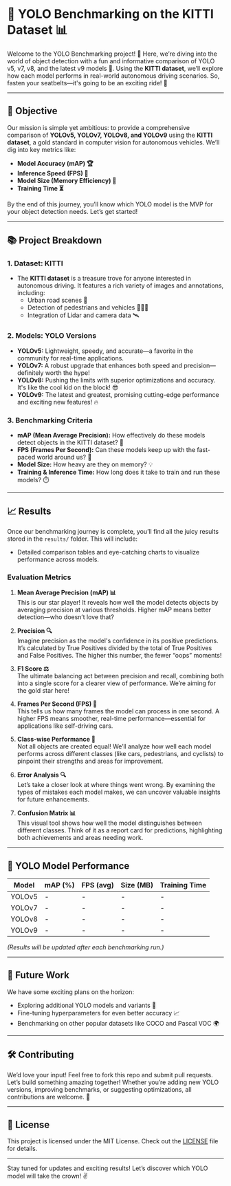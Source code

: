 # 🚗 YOLO Benchmarking on the KITTI Dataset 📊

Welcome to the YOLO Benchmarking project! 🎉 Here, we’re diving into the world of object detection with a fun and informative comparison of YOLO v5, v7, v8, and the latest v9 models 🧠. Using the **KITTI dataset**, we’ll explore how each model performs in real-world autonomous driving scenarios. So, fasten your seatbelts—it's going to be an exciting ride! 🚀

---

## 🌟 Objective

Our mission is simple yet ambitious: to provide a comprehensive comparison of **YOLOv5, YOLOv7, YOLOv8, and YOLOv9** using the **KITTI dataset**, a gold standard in computer vision for autonomous vehicles. We’ll dig into key metrics like:

- **Model Accuracy (mAP) 🏆**
- **Inference Speed (FPS) 🚀**
- **Model Size (Memory Efficiency) 💾**
- **Training Time ⏳**

By the end of this journey, you’ll know which YOLO model is the MVP for your object detection needs. Let’s get started!

---

## 📚 Project Breakdown

### 1. **Dataset: KITTI**
   - The **KITTI dataset** is a treasure trove for anyone interested in autonomous driving. It features a rich variety of images and annotations, including:
     - Urban road scenes 🌆
     - Detection of pedestrians and vehicles 🚶‍♂️🚗
     - Integration of Lidar and camera data 🛰️

### 2. **Models: YOLO Versions**
   - **YOLOv5:** Lightweight, speedy, and accurate—a favorite in the community for real-time applications.
   - **YOLOv7:** A robust upgrade that enhances both speed and precision—definitely worth the hype!
   - **YOLOv8:** Pushing the limits with superior optimizations and accuracy. It's like the cool kid on the block! 😎
   - **YOLOv9:** The latest and greatest, promising cutting-edge performance and exciting new features! 🔥

### 3. **Benchmarking Criteria**
   - **mAP (Mean Average Precision):** How effectively do these models detect objects in the KITTI dataset? 📏
   - **FPS (Frames Per Second):** Can these models keep up with the fast-paced world around us? 🎥
   - **Model Size:** How heavy are they on memory? 💡
   - **Training & Inference Time:** How long does it take to train and run these models? ⏱️

---

## 📈 Results

Once our benchmarking journey is complete, you’ll find all the juicy results stored in the `results/` folder. This will include:

- Detailed comparison tables and eye-catching charts to visualize performance across models.

### Evaluation Metrics

1. **Mean Average Precision (mAP) 📊**  
   This is our star player! It reveals how well the model detects objects by averaging precision at various thresholds. Higher mAP means better detection—who doesn’t love that?

2. **Precision 🔍**  
   Imagine precision as the model's confidence in its positive predictions. It’s calculated by True Positives divided by the total of True Positives and False Positives. The higher this number, the fewer “oops” moments!

3. **F1 Score ⚖️**  
   The ultimate balancing act between precision and recall, combining both into a single score for a clearer view of performance. We’re aiming for the gold star here!

4. **Frames Per Second (FPS) 🎥**  
   This tells us how many frames the model can process in one second. A higher FPS means smoother, real-time performance—essential for applications like self-driving cars.

5. **Class-wise Performance 🥇**  
   Not all objects are created equal! We’ll analyze how well each model performs across different classes (like cars, pedestrians, and cyclists) to pinpoint their strengths and areas for improvement.

6. **Error Analysis 🔍**  
   Let’s take a closer look at where things went wrong. By examining the types of mistakes each model makes, we can uncover valuable insights for future enhancements.

7. **Confusion Matrix 📊**  
   This visual tool shows how well the model distinguishes between different classes. Think of it as a report card for predictions, highlighting both achievements and areas needing work.

---

## 🤖 YOLO Model Performance

| Model   | mAP (%) | FPS (avg) | Size (MB) | Training Time |
|---------|---------|-----------|-----------|---------------|
| YOLOv5  |    -    |     -     |     -     |       -       |
| YOLOv7  |    -    |     -     |     -     |       -       |
| YOLOv8  |    -    |     -     |     -     |       -       |
| YOLOv9  |    -    |     -     |     -     |       -       |

*(Results will be updated after each benchmarking run.)*

---

## 🚀 Future Work

We have some exciting plans on the horizon:

- Exploring additional YOLO models and variants 🧠
- Fine-tuning hyperparameters for even better accuracy 📈
- Benchmarking on other popular datasets like COCO and Pascal VOC 🌍

---

## 🛠️ Contributing

We’d love your input! Feel free to fork this repo and submit pull requests. Let’s build something amazing together! Whether you’re adding new YOLO versions, improving benchmarks, or suggesting optimizations, all contributions are welcome. 🙌

---

## 📄 License

This project is licensed under the MIT License. Check out the [LICENSE](LICENSE) file for details.

---

Stay tuned for updates and exciting results! Let’s discover which YOLO model will take the crown! ✌️
